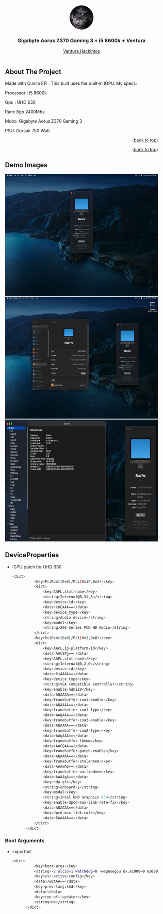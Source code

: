 <!-- Improved compatibility of back to top link: See: https://github.com/othneildrew/Best-README-Template/pull/73 -->

<a name="readme-top"></a>

<br />
<div align="center">
  <a href="https://rhine-one.vercel.app">
    <img src="images/logo.png" alt="Logo" width="80" height="80">
  </a>

  <h3 align="center">Gigabyte Aorus Z370 Gaming 3 + i5 8600k + Ventura</h3>

  <p align="center">
    <a href="">Ventura Hackintos</a>
    <br />
    <br />
  </p>
</div>

<!-- TABLE OF CONTENTS -->

<!-- ABOUT THE PROJECT -->

## About The Project

Made with Olarila EFI . This built uses the built-in IGPU.
My specs:

Processor : i5 8600k

Gpu : UHD 630

Ram: 8gb 2400Mhz

Mobo: Gigabyte Aorus Z370 Gaming 3

PSU: Gorsair 750 Watt

<p align="right">(<a href="#readme-top">back to top</a>)</p>

<p align="right">(<a href="#readme-top">back to top</a>)</p>

<!-- GETTING STARTED -->

## Demo Images

<img src="images/1 (1).png" alt="Logo" width="800" height="400">
<img src="images/1 (2).png" alt="Logo" width="800" height="400">
<img src="images/1 (3).png" alt="Logo" width="800" height="400">

## DeviceProperties

- IGPU patch for UHD 630
  ```sh
  <dict>
            <key>PciRoot(0x0)/Pci(0x1F,0x3)</key>
            <dict>
                <key>AAPL,slot-name</key>
                <string>Internal@0,31,3</string>
                <key>device-id</key>
                <data>cKEAAA==</data>
                <key>device_type</key>
                <string>Audio device</string>
                <key>model</key>
                <string>200 Series PCH HD Audio</string>
            </dict>
            <key>PciRoot(0x0)/Pci(0x2,0x0)</key>
            <dict>
                <key>AAPL,ig-platform-id</key>
                <data>AACSPg==</data>
                <key>AAPL,slot-name</key>
                <string>Internal@0,2,0</string>
                <key>device-id</key>
                <data>kj4AAA==</data>
                <key>device_type</key>
                <string>VGA compatible controller</string>
                <key>enable-hdmi20</key>
                <data>AQAAAA==</data>
                <key>framebuffer-con1-enable</key>
                <data>AQAAAA==</data>
                <key>framebuffer-con1-type</key>
                <data>AAgAAA==</data>
                <key>framebuffer-con2-enable</key>
                <data>AQAAAA==</data>
                <key>framebuffer-con2-type</key>
                <data>AAgAAA==</data>
                <key>framebuffer-fbmem</key>
                <data>AACQAA==</data>
                <key>framebuffer-patch-enable</key>
                <data>AQAAAA==</data>
                <key>framebuffer-stolenmem</key>
                <data>AAAwAQ==</data>
                <key>framebuffer-unifiedmem</key>
                <data>AAAAgA==</data>
                <key>hda-gfx</key>
                <string>onboard-1</string>
                <key>model</key>
                <string>Intel UHD Graphics 630</string>
                <key>enable-dpcd-max-link-rate-fix</key>
                <data>AQAAAA==</data>
                <key>dpcd-max-link-rate</key>
                <data>FAAAAA==</data>
            </dict>
        </dict>
  ```

### Boot Arguments

- Important
  ```sh
  <dict>
  			<key>boot-args</key>
  			<string>-v alcid=1 watchdog=0 -wegnoegpu dk.e1000=0 e1000=0</string>
  			<key>csr-active-config</key>
  			<data>/w8AAA==</data>
  			<key>prev-lang:kbd</key>
  			<data></data>
  			<key>run-efi-updater</key>
  			<string>No</string>
  		</dict>
  ```

